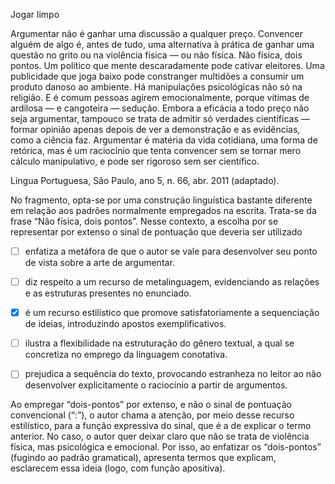 

Jogar limpo

Argumentar não é ganhar uma discussão a qualquer preço. Convencer alguém de algo é, antes de tudo, uma alternativa à prática de ganhar uma questão no grito ou na violência física — ou não física. Não física, dois pontos. Um político que mente descaradamente pode cativar eleitores. Uma publicidade que joga baixo pode constranger multidões a consumir um produto danoso ao ambiente. Há manipulações psicológicas não só na religião. E é comum pessoas agirem emocionalmente, porque vítimas de ardilosa — e cangoteira — sedução. Embora a eficácia a todo preço não seja argumentar, tampouco se trata de admitir só verdades científicas — formar opinião apenas depois de ver a demonstração e as evidências, como a ciência faz. Argumentar é matéria da vida cotidiana, uma forma de retórica, mas é um raciocínio que tenta convencer sem se tornar mero cálculo manipulativo, e pode ser rigoroso sem ser científico.

Língua Portuguesa, São Paulo, ano 5, n. 66, abr. 2011 (adaptado).

No fragmento, opta-se por uma construção linguística bastante diferente em relação aos padrões normalmente empregados na escrita. Trata-se da frase “Não física, dois pontos”. Nesse contexto, a escolha por se representar por extenso o sinal de pontuação que deveria ser utilizado



- [ ] enfatiza a metáfora de que o autor se vale para desenvolver seu ponto de vista sobre a arte de argumentar.
- [ ] diz respeito a um recurso de metalinguagem, evidenciando as relações e as estruturas presentes no enunciado.
- [x] é um recurso estilístico que promove satisfatoriamente a sequenciação de ideias, introduzindo apostos exemplificativos.
- [ ] ilustra a flexibilidade na estruturação do gênero textual, a qual se concretiza no emprego da linguagem conotativa.
- [ ] prejudica a sequência do texto, provocando estranheza no leitor ao não desenvolver explicitamente o raciocínio a partir de argumentos.


Ao empregar “dois-pontos” por extenso, e não o sinal de pontuação convencional (“:”), o autor chama a atenção, por meio desse recurso estilístico, para a função expressiva do sinal, que é a de explicar o termo anterior. No caso, o autor quer deixar claro que não se trata de violência física, mas psicológica e emocional. Por isso, ao enfatizar os “dois-pontos” (fugindo ao padrão gramatical), apresenta termos que explicam, esclarecem essa ideia (logo, com função apositiva).
